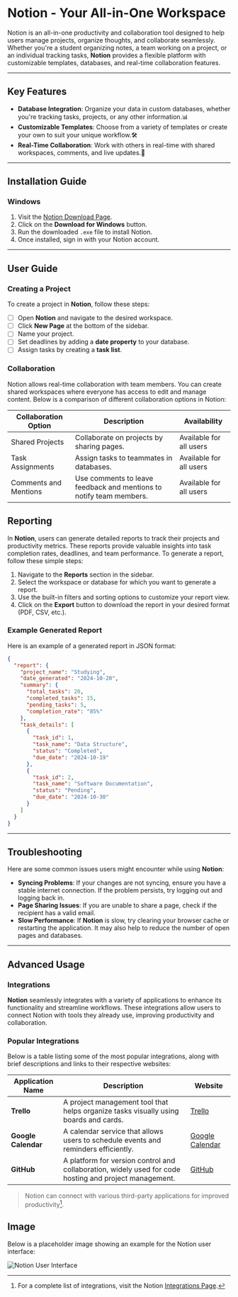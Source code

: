 # Notion - Your All-in-One Workspace

Notion is an all-in-one productivity and collaboration tool designed to help users manage projects, organize thoughts, and collaborate seamlessly. Whether you're a student organizing notes, a team working on a project, or an individual tracking tasks, **Notion** provides a flexible platform with customizable templates, databases, and real-time collaboration features.

---

## Key Features

- **Database Integration**: Organize your data in custom databases, whether you're tracking tasks, projects, or any other information.📊
- **Customizable Templates**: Choose from a variety of templates or create your own to suit your unique workflow.🛠️
- **Real-Time Collaboration**: Work with others in real-time with shared workspaces, comments, and live updates.🤝

---

## Installation Guide

### Windows

1. Visit the [Notion Download Page](https://www.notion.so/desktop).
2. Click on the **Download for Windows** button.
3. Run the downloaded `.exe` file to install Notion.
4. Once installed, sign in with your Notion account.

---

## User Guide

### Creating a Project

To create a project in **Notion**, follow these steps:

- [ ] Open **Notion** and navigate to the desired workspace.
- [ ] Click **New Page** at the bottom of the sidebar.
- [ ] Name your project.
- [ ] Set deadlines by adding a **date property** to your database.
- [ ] Assign tasks by creating a **task list**.

### Collaboration

Notion allows real-time collaboration with team members. You can create shared workspaces where everyone has access to edit and manage content. Below is a comparison of different collaboration options in Notion:

| Collaboration Option | Description                                 | Availability           |
|----------------------|---------------------------------------------|------------------------|
| Shared Projects       | Collaborate on projects by sharing pages.  | Available for all users|
| Task Assignments      | Assign tasks to teammates in databases.    | Available for all users|
| Comments and Mentions | Use comments to leave feedback and mentions to notify team members. | Available for all users|

## Reporting

In **Notion**, users can generate detailed reports to track their projects and productivity metrics. These reports provide valuable insights into task completion rates, deadlines, and team performance. To generate a report, follow these simple steps:

1. Navigate to the **Reports** section in the sidebar.
2. Select the workspace or database for which you want to generate a report.
3. Use the built-in filters and sorting options to customize your report view.
4. Click on the **Export** button to download the report in your desired format (PDF, CSV, etc.).

### Example Generated Report

Here is an example of a generated report in JSON format:

```json
{
  "report": {
    "project_name": "Studying",
    "date_generated": "2024-10-20",
    "summary": {
      "total_tasks": 20,
      "completed_tasks": 15,
      "pending_tasks": 5,
      "completion_rate": "85%"
    },
    "task_details": [
      {
        "task_id": 1,
        "task_name": "Data Structure",
        "status": "Completed",
        "due_date": "2024-10-19"
      },
      {
        "task_id": 2,
        "task_name": "Software Documentation",
        "status": "Pending",
        "due_date": "2024-10-30"
      }
    ]
  }
}
```


---

## Troubleshooting

Here are some common issues users might encounter while using **Notion**:

- **Syncing Problems**: If your changes are not syncing, ensure you have a stable internet connection. If the problem persists, try logging out and logging back in.
- **Page Sharing Issues**: If you are unable to share a page, check if the recipient has a valid email.
- **Slow Performance**: If **Notion** is slow, try clearing your browser cache or restarting the application. It may also help to reduce the number of open pages and databases.

---

## Advanced Usage

### Integrations

**Notion** seamlessly integrates with a variety of applications to enhance its functionality and streamline workflows. These integrations allow users to connect Notion with tools they already use, improving productivity and collaboration.

### Popular Integrations

Below is a table listing some of the most popular integrations, along with brief descriptions and links to their respective websites:

| Application Name    | Description                                          | Website                 |
|---------------------|------------------------------------------------------|-------------------------|
| **Trello**          | A project management tool that helps organize tasks visually using boards and cards. | [Trello](https://trello.com) |
| **Google Calendar** | A calendar service that allows users to schedule events and reminders efficiently. | [Google Calendar](https://calendar.google.com) |
| **GitHub**          | A platform for version control and collaboration, widely used for code hosting and project management. | [GitHub](https://github.com)  |




> Notion can connect with various third-party applications for improved productivity[^2].

[^2]: For a complete list of integrations, visit the Notion [Integrations Page](https://www.notion.so/integrations).

## Image

Below is a placeholder image showing an example for the Notion user interface:

![Notion User Interface](https://images.ctfassets.net/spoqsaf9291f/4WMSDtdzR2zyWWByTFT4vE/13d2321d5d2671bce13e2285d823a2f3/Notion_for_desktop_-_hero.png "Notion User Interface ")





